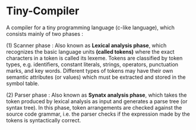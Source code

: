 # Tiny-Compiler
A compiler for a tiny programming language (c-like language), which consists mainly of two phases : 

(1) Scanner phase : Also known as **Lexical analysis phase**, which recognizes the basic language units **(called tokens)** where the exact characters in a token is called its   lexeme. Tokens are classified by token types, e.g. identifiers, constant literals, strings, operators, punctuation marks, and key words. 
Different types of tokens may have their own semantic attributes (or values) which must be extracted and stored in the symbol table.
   


  
  
  

(2) Parser phase : Also known as **Synatx analysis phase**, which takes the token produced by lexical analysis as input and generates a parse tree (or syntax tree). In this phase, token arrangements are checked against the source code grammar, i.e. the parser checks if the expression made by the tokens is syntactically correct.  
